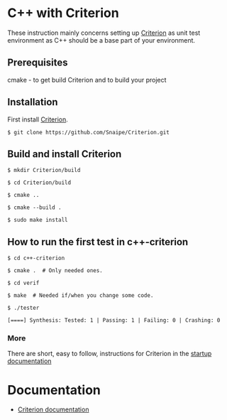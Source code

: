 # C++ with Criterion

These instruction mainly concerns setting up [Criterion](https://readthedocs.org/projects/criterion/) as unit test environment as C++ should be a base part of your environment.

## Prerequisites

cmake - to get build Criterion and to build your project

## Installation
First install [Criterion](https://github.com/Snaipe/Criterion).

`$ git clone https://github.com/Snaipe/Criterion.git`

## Build and install Criterion

`$ mkdir Criterion/build`

`$ cd Criterion/build`

`$ cmake ..`

`$ cmake --build .`

`$ sudo make install`

## How to run the first test in c++-criterion

`$ cd c++-criterion`

`$ cmake .  # Only needed ones.`

`$ cd verif`

`$ make  # Needed if/when you change some code.`

`$ ./tester`

    [====] Synthesis: Tested: 1 | Passing: 1 | Failing: 0 | Crashing: 0

### More
There are short, easy to follow, instructions for Criterion in the [startup documentation](http://criterion.readthedocs.io/en/master/starter.html)

# Documentation
* [Criterion documentation](https://readthedocs.org/projects/criterion/)
